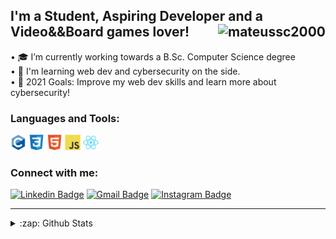 <h2 align="left"> 
   I'm a Student, Aspiring Developer and a Video&&Board games lover!
   <img align="right" src="https://komarev.com/ghpvc/?username=mateussc2000" alt="mateussc2000" />
</h2>

•  🎓 I’m currently working towards a B.Sc. Computer Science degree <br>
•  🌱 I'm learning web dev and cybersecurity on the side. <br>
•  🥅 2021 Goals: Improve my web dev skills and learn more about cybersecurity!


### Languages and Tools:

<p align="left">
<img src="https://raw.githubusercontent.com/devicons/devicon/master/icons/c/c-original.svg" alt="c" width="25" height="25"/>

<img src="https://raw.githubusercontent.com/devicons/devicon/master/icons/css3/css3-original.svg" alt="css3"  width="25" height="25"/>
<img src="https://raw.githubusercontent.com/devicons/devicon/master/icons/html5/html5-original.svg" alt="html5"  width="25" height="25"/>
<img src="https://raw.githubusercontent.com/devicons/devicon/master/icons/javascript/javascript-original.svg" alt="javascript" width="25" height="25"/>
<img src="https://raw.githubusercontent.com/devicons/devicon/master/icons/react/react-original.svg" alt="react" width="25" height="25"/>


</p>


### Connect with me:

<p align="center">
 
[![Linkedin Badge](https://img.shields.io/badge/-LinkedIn-blue?style=flat-square&logo=Linkedin&logoColor=white&link=https://www.linkedin.com/in/mateus-cruz-838a891b8//)](https://www.linkedin.com/in/mateus-cruz-838a891b8/)
[![Gmail Badge](https://img.shields.io/badge/-Gmail-c14438?style=flat-square&logo=Gmail&logoColor=white&link=mailto:mateussc2000@gmail.com)](mailto:mateussc2000@gmail.com)
[![Instagram Badge](https://img.shields.io/badge/-Instagram-C13584?style=flat-square&labelColor=C13584&logo=instagram&logoColor=white&link=https://www.instagram.com/mah_teuss/)](https://www.instagram.com/mah_teuss/)

</p>

 <hr>
 <details>
  <summary>:zap: Github Stats</summary>
   <img align="left" alt="Mateussc2000's Github Stats" src="https://github-readme-stats.vercel.app/api?username=mateussc2000&show_icons=true&hide_border=true" />
   <img align="right" alt="favourite langs" src="https://github-readme-stats.vercel.app/api/top-langs/?username=mateussc2000&language=compact&hide_border=true" />

</details>

